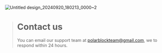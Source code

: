 ![Untitled design_20240920_180213_0000~2](https://github.com/user-attachments/assets/321a96b4-6a39-4126-83a7-b9306f996cb3)


> # Contact us
> You can email our support team at [polarblockteam@gmail.com](mailto:polarblockteam@gmail.com), we to respond within 24 hours.
